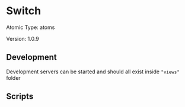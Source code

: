 # Switch

Atomic Type: atoms

Version: 1.0.9

## Development

Development servers can be started and should all exist inside `"views"` folder

## Scripts
